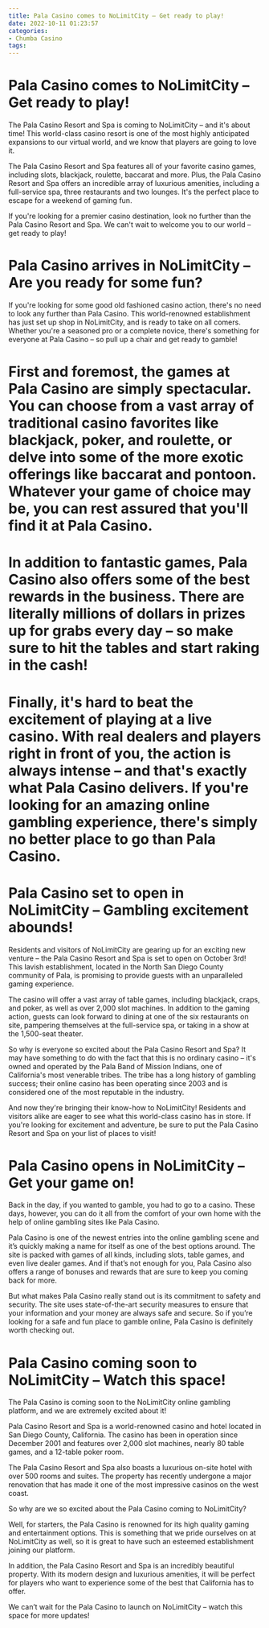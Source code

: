 ```yaml
---
title: Pala Casino comes to NoLimitCity – Get ready to play!
date: 2022-10-11 01:23:57
categories:
- Chumba Casino
tags:
---
```



#  Pala Casino comes to NoLimitCity – Get ready to play!

The Pala Casino Resort and Spa is coming to NoLimitCity – and it's about time! This world-class casino resort is one of the most highly anticipated expansions to our virtual world, and we know that players are going to love it.

The Pala Casino Resort and Spa features all of your favorite casino games, including slots, blackjack, roulette, baccarat and more. Plus, the Pala Casino Resort and Spa offers an incredible array of luxurious amenities, including a full-service spa, three restaurants and two lounges. It's the perfect place to escape for a weekend of gaming fun.

If you're looking for a premier casino destination, look no further than the Pala Casino Resort and Spa. We can't wait to welcome you to our world – get ready to play!

#  Pala Casino arrives in NoLimitCity – Are you ready for some fun?

If you're looking for some good old fashioned casino action, there's no need to look any further than Pala Casino. This world-renowned establishment has just set up shop in NoLimitCity, and is ready to take on all comers. Whether you're a seasoned pro or a complete novice, there's something for everyone at Pala Casino – so pull up a chair and get ready to gamble!

# First and foremost, the games at Pala Casino are simply spectacular. You can choose from a vast array of traditional casino favorites like blackjack, poker, and roulette, or delve into some of the more exotic offerings like baccarat and pontoon. Whatever your game of choice may be, you can rest assured that you'll find it at Pala Casino.

# In addition to fantastic games, Pala Casino also offers some of the best rewards in the business. There are literally millions of dollars in prizes up for grabs every day – so make sure to hit the tables and start raking in the cash!

# Finally, it's hard to beat the excitement of playing at a live casino. With real dealers and players right in front of you, the action is always intense – and that's exactly what Pala Casino delivers. If you're looking for an amazing online gambling experience, there's simply no better place to go than Pala Casino.

#  Pala Casino set to open in NoLimitCity – Gambling excitement abounds!

Residents and visitors of NoLimitCity are gearing up for an exciting new venture – the Pala Casino Resort and Spa is set to open on October 3rd! This lavish establishment, located in the North San Diego County community of Pala, is promising to provide guests with an unparalleled gaming experience.

The casino will offer a vast array of table games, including blackjack, craps, and poker, as well as over 2,000 slot machines. In addition to the gaming action, guests can look forward to dining at one of the six restaurants on site, pampering themselves at the full-service spa, or taking in a show at the 1,500-seat theater.

So why is everyone so excited about the Pala Casino Resort and Spa? It may have something to do with the fact that this is no ordinary casino – it's owned and operated by the Pala Band of Mission Indians, one of California's most venerable tribes. The tribe has a long history of gambling success; their online casino has been operating since 2003 and is considered one of the most reputable in the industry.

And now they're bringing their know-how to NoLimitCity! Residents and visitors alike are eager to see what this world-class casino has in store. If you're looking for excitement and adventure, be sure to put the Pala Casino Resort and Spa on your list of places to visit!

#  Pala Casino opens in NoLimitCity – Get your game on!

Back in the day, if you wanted to gamble, you had to go to a casino. These days, however, you can do it all from the comfort of your own home with the help of online gambling sites like Pala Casino.

Pala Casino is one of the newest entries into the online gambling scene and it’s quickly making a name for itself as one of the best options around. The site is packed with games of all kinds, including slots, table games, and even live dealer games. And if that’s not enough for you, Pala Casino also offers a range of bonuses and rewards that are sure to keep you coming back for more.

But what makes Pala Casino really stand out is its commitment to safety and security. The site uses state-of-the-art security measures to ensure that your information and your money are always safe and secure. So if you’re looking for a safe and fun place to gamble online, Pala Casino is definitely worth checking out.

#  Pala Casino coming soon to NoLimitCity – Watch this space!

The Pala Casino is coming soon to the NoLimitCity online gambling platform, and we are extremely excited about it!

Pala Casino Resort and Spa is a world-renowned casino and hotel located in San Diego County, California. The casino has been in operation since December 2001 and features over 2,000 slot machines, nearly 80 table games, and a 12-table poker room.

The Pala Casino Resort and Spa also boasts a luxurious on-site hotel with over 500 rooms and suites. The property has recently undergone a major renovation that has made it one of the most impressive casinos on the west coast.

So why are we so excited about the Pala Casino coming to NoLimitCity?

Well, for starters, the Pala Casino is renowned for its high quality gaming and entertainment options. This is something that we pride ourselves on at NoLimitCity as well, so it is great to have such an esteemed establishment joining our platform.

In addition, the Pala Casino Resort and Spa is an incredibly beautiful property. With its modern design and luxurious amenities, it will be perfect for players who want to experience some of the best that California has to offer.

We can’t wait for the Pala Casino to launch on NoLimitCity – watch this space for more updates!